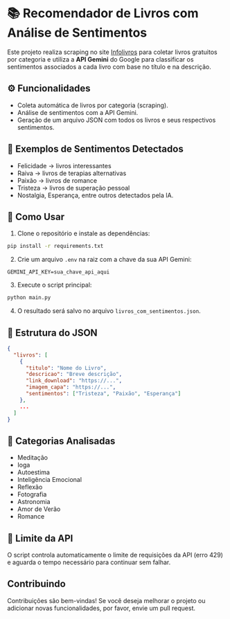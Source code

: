 # 📚 Recomendador de Livros com Análise de Sentimentos

Este projeto realiza scraping no site [Infolivros](https://www.infolivros.org) para coletar livros gratuitos por categoria e utiliza a **API Gemini** do Google para classificar os sentimentos associados a cada livro com base no título e na descrição.

## ⚙️ Funcionalidades

- Coleta automática de livros por categoria (scraping).
- Análise de sentimentos com a API Gemini.
- Geração de um arquivo JSON com todos os livros e seus respectivos sentimentos.

## 🧠 Exemplos de Sentimentos Detectados

- Felicidade → livros interessantes
- Raiva → livros de terapias alternativas
- Paixão → livros de romance
- Tristeza → livros de superação pessoal
- Nostalgia, Esperança, entre outros detectados pela IA.

## 🔧 Como Usar

1. Clone o repositório e instale as dependências:

```bash
pip install -r requirements.txt
```

2. Crie um arquivo `.env` na raiz com a chave da sua API Gemini:

```
GEMINI_API_KEY=sua_chave_api_aqui
```

3. Execute o script principal:

```bash
python main.py
```

4. O resultado será salvo no arquivo `livros_com_sentimentos.json`.

## 📝 Estrutura do JSON

```json
{
  "livros": [
    {
      "titulo": "Nome do Livro",
      "descricao": "Breve descrição",
      "link_download": "https://...",
      "imagem_capa": "https://...",
      "sentimentos": ["Tristeza", "Paixão", "Esperança"]
    },
    ...
  ]
}
```

## 📁 Categorias Analisadas

- Meditação
- Ioga
- Autoestima
- Inteligência Emocional
- Reflexão
- Fotografia
- Astronomia
- Amor de Verão
- Romance

## 🛑 Limite da API

O script controla automaticamente o limite de requisições da API (erro 429) e aguarda o tempo necessário para continuar sem falhar.

## Contribuindo

Contribuições são bem-vindas! Se você deseja melhorar o projeto ou adicionar novas funcionalidades, por favor, envie um pull request.

